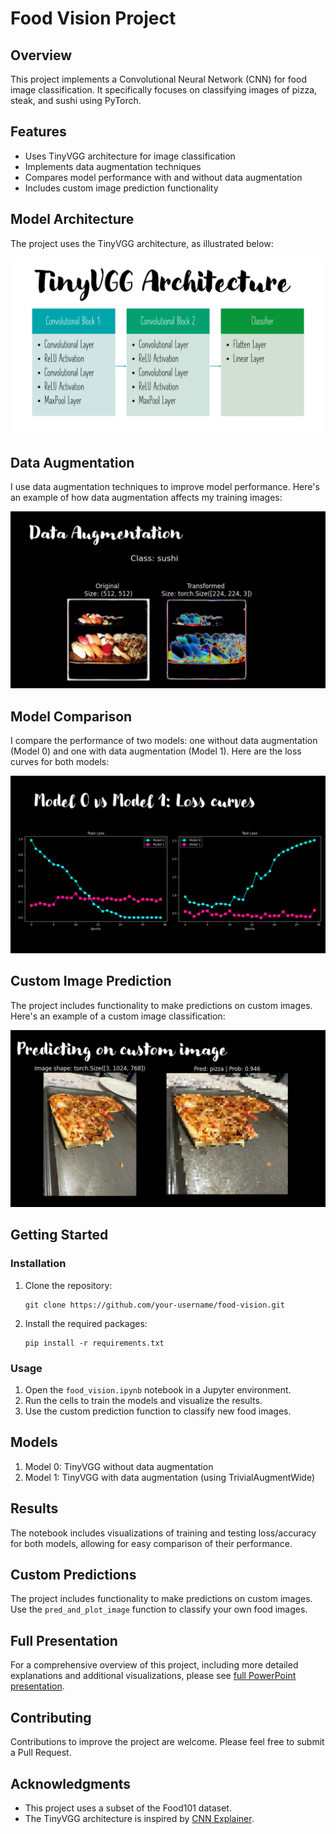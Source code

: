 # Food Vision Project

## Overview
This project implements a Convolutional Neural Network (CNN) for food image classification. It specifically focuses on classifying images of pizza, steak, and sushi using PyTorch.

## Features
- Uses TinyVGG architecture for image classification
- Implements data augmentation techniques
- Compares model performance with and without data augmentation
- Includes custom image prediction functionality

## Model Architecture

The project uses the TinyVGG architecture, as illustrated below:

![TinyVGG Architecture](./readme_images/tinyvgg_architecture.png)

## Data Augmentation

I use data augmentation techniques to improve model performance. Here's an example of how data augmentation affects my training images:

![Data Augmentation Example](./readme_images/data_augmentation_example.png)

## Model Comparison

I compare the performance of two models: one without data augmentation (Model 0) and one with data augmentation (Model 1). Here are the loss curves for both models:

![Model Comparison](./readme_images/models_loss_curves_comparison.png)

## Custom Image Prediction

The project includes functionality to make predictions on custom images. Here's an example of a custom image classification:

![Custom Image Prediction](./readme_images/custom_image_classification.png)

## Getting Started

### Installation
1. Clone the repository:
   ```
   git clone https://github.com/your-username/food-vision.git
   ```
2. Install the required packages:
   ```
   pip install -r requirements.txt
   ```

### Usage
1. Open the `food_vision.ipynb` notebook in a Jupyter environment.
2. Run the cells to train the models and visualize the results.
3. Use the custom prediction function to classify new food images.

## Models
1. Model 0: TinyVGG without data augmentation
2. Model 1: TinyVGG with data augmentation (using TrivialAugmentWide)

## Results
The notebook includes visualizations of training and testing loss/accuracy for both models, allowing for easy comparison of their performance.

## Custom Predictions
The project includes functionality to make predictions on custom images. Use the `pred_and_plot_image` function to classify your own food images.

## Full Presentation
For a comprehensive overview of this project, including more detailed explanations and additional visualizations, please see [full PowerPoint presentation](./Food-Vision-Presentation.pptx).

## Contributing
Contributions to improve the project are welcome. Please feel free to submit a Pull Request.

## Acknowledgments
- This project uses a subset of the Food101 dataset.
- The TinyVGG architecture is inspired by [CNN Explainer](https://poloclub.github.io/cnn-explainer/).